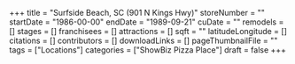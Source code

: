 +++
title = "Surfside Beach, SC (901 N Kings Hwy)"
storeNumber = ""
startDate = "1986-00-00"
endDate = "1989-09-21"
cuDate = ""
remodels = []
stages = []
franchisees = []
attractions = []
sqft = ""
latitudeLongitude = []
citations = []
contributors = []
downloadLinks = []
pageThumbnailFile = ""
tags = ["Locations"]
categories = ["ShowBiz Pizza Place"]
draft = false
+++

